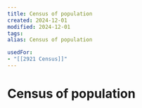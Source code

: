 ```yaml
---
title: Census of population
created: 2024-12-01
modified: 2024-12-01
tags: 
alias: Census of population

usedFor:
- "[[2921 Census]]"
---
```

# Census of population
